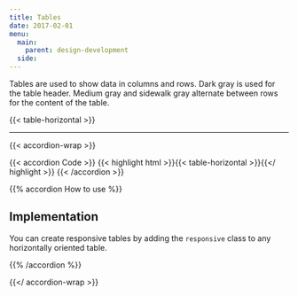 ```yaml
---
title: Tables
date: 2017-02-01
menu:
  main:
    parent: design-development
  side:
---
```


Tables are used to show data in columns and rows. Dark gray is used for the table header. Medium gray and sidewalk gray alternate between rows for the content of the table.

{{< table-horizontal >}}

---

{{< accordion-wrap >}}

{{< accordion Code >}}
  {{< highlight html >}}{{< table-horizontal >}}{{</ highlight >}}
{{< /accordion >}}

{{% accordion How to use %}}
## Implementation

You can create responsive tables by adding the `responsive` class to any horizontally oriented table. 

{{% /accordion %}}

{{</ accordion-wrap >}}
